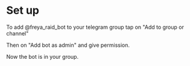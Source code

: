 # Set up

To add @freya\_raid\_bot to your telegram group tap on "Add to group or channel"

Then on "Add bot as admin" and give permission.

Now the bot is in your group.\
&#x20;
